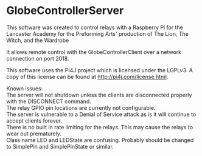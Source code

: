 # GlobeControllerServer 

This software was created to control relays with a Raspberry Pi for the Lancaster Academy for the Preforming Arts' production of The Lion, The Witch, and the Wardrobe     

It allows remote control with the GlobeControllerClient over a network connection on port 2018.     

This software uses the PI4J project which is licensed under the LGPLv3. A copy of this license can be found at http://pi4j.com/license.html.     

Known issues:     
The server will not shutdown unless the clients are disconnected properly with the DISCONNECT command.     
The relay GPIO pin locations are currently not configurable.      
The server is vulnerable to a Denial of Service attack as is it will continue to accept clients forever.     
There is no built in rate limiting for the relays. This may cause the relays to wear out prematurely.     
Class name LED and LEDState are confusing. Probably should be changed to SimplePin and SimplePinState or similar.      
